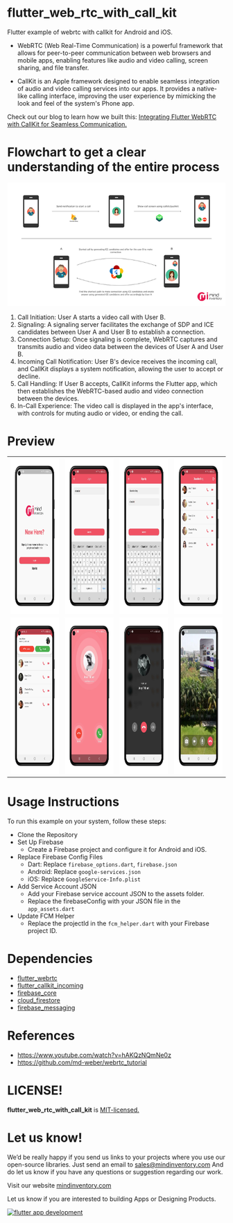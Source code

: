 # flutter_web_rtc_with_call_kit

Flutter example of webrtc with callkit for Android and iOS.

* WebRTC (Web Real-Time Communication) is a powerful framework that allows for peer-to-peer
  communication between web browsers and mobile apps, enabling features like audio and video
  calling, screen sharing, and file transfer.

* CallKit is an Apple framework designed to enable seamless integration of audio and video calling
  services into our apps. It provides a native-like calling interface, improving the user experience
  by mimicking the look and feel of the system's Phone app.

Check out our blog to learn how we built this: [Integrating Flutter WebRTC with CallKit for Seamless
Communication.](https://medium.com/mindful-engineering/Integrating-Flutter-WebRTC-with-CallKit-for-Seamless-Communication)

# Flowchart to get a clear understanding of the entire process

<img src="screenshots/WebRTC_with_CallKit.png">

1. Call Initiation: User A starts a video call with User B.
2. Signaling: A signaling server facilitates the exchange of SDP and ICE candidates between User A
   and User B to establish a connection.
3. Connection Setup: Once signaling is complete, WebRTC captures and transmits audio and video data
   between the devices of User A and User B.
4. Incoming Call Notification: User B's device receives the incoming call, and CallKit displays a
   system notification, allowing the user to accept or decline.
5. Call Handling: If User B accepts, CallKit informs the Flutter app, which then establishes the
   WebRTC-based audio and video connection between the devices.
6. In-Call Experience: The video call is displayed in the app's interface, with controls for muting
   audio or video, or ending the call.

# Preview

<table>
  <tr>
    <td><img src="screenshots/authentication.png" width=200 height=360></td>
    <td><img src="screenshots/login.png" width=200 height=360></td>
    <td><img src="screenshots/sign_up.png" width=200 height=360></td>
    <td><img src="screenshots/home.png" width=200 height=360></td>
  </tr>
  <tr>
    <td><img src="screenshots/home_call.png" width=200 height=360></td>
    <td><img src="screenshots/call.png" width=200 height=360></td>
    <td><img src="screenshots/audio_call.png" width=200 height=360></td>
    <td><img src="screenshots/video_call.png" width=200 height=360></td>
  </tr>
</table>

# Usage Instructions

To run this example on your system, follow these steps:

* Clone the Repository
* Set Up Firebase
    * Create a Firebase project and configure it for Android and iOS.
* Replace Firebase Config Files
    * Dart: Replace `firebase_options.dart`, `firebase.json`
    * Android: Replace `google-services.json`
    * iOS: Replace `GoogleService-Info.plist`
* Add Service Account JSON
    * Add your Firebase service account JSON to the assets folder.
    * Replace the firebaseConfig with your JSON file in the `app_assets.dart`
* Update FCM Helper
    * Replace the projectId in the `fcm_helper.dart` with your Firebase project ID.

# Dependencies

* [flutter_webrtc](https://pub.dev/packages/flutter_webrtc)
* [flutter_callkit_incoming](https://pub.dev/packages/flutter_callkit_incoming)
* [firebase_core](https://pub.dev/packages/firebase_core)
* [cloud_firestore](https://pub.dev/packages/cloud_firestore)
* [firebase_messaging](https://pub.dev/packages/firebase_messaging)

# References

* https://www.youtube.com/watch?v=hAKQzNQmNe0z
* https://github.com/md-weber/webrtc_tutorial

# LICENSE!

**flutter_web_rtc_with_call_kit**
is [MIT-licensed.](https://github.com/Mindinventory/flutter_web_rtc_with_call_kit/blob/main/LICENSE)

# Let us know!

We’d be really happy if you send us links to your projects where you use our open-source libraries.
Just send an email to [sales@mindinventory.com](mailto:sales@mindinventory.com) And do let us know
if you have any questions or suggestion regarding our work.

Visit our website [mindinventory.com](https://www.mindinventory.com)

Let us know if you are interested to building Apps or Designing Products.
<p><a href="https://www.mindinventory.com/contact-us.php?utm_source=gthb&utm_medium=repo&utm_campaign=drop_down_list" target="__blank">
<img src="https://github.com/Mindinventory/drop_down_list/raw/main/assets/have_a_project_button.png" width="203" height="43"  alt="flutter app development">
</a></p>